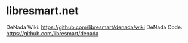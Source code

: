 # libresmart.net

DeNada Wiki: https://github.com/libresmart/denada/wiki
DeNada Code: https://github.com/libresmart/denada
